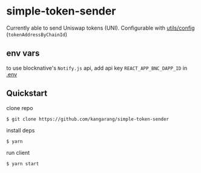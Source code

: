 # simple-token-sender

Currently able to send Uniswap tokens (UNI). Configurable with [utils/config](./src/utils/config.ts) (`tokenAddressByChainId`)

## env vars

to use blocknative's `Notify.js` api, add api key `REACT_APP_BNC_DAPP_ID` in [.env](./.env)

## Quickstart

clone repo

    $ git clone https://github.com/kangarang/simple-token-sender

install deps

    $ yarn

run client

    $ yarn start
